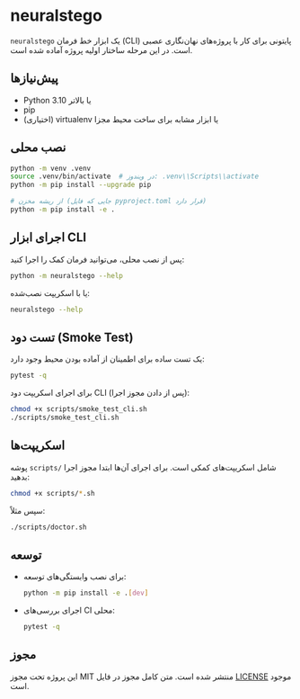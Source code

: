 # neuralstego

`neuralstego` یک ابزار خط فرمان (CLI) پایتونی برای کار با پروژه‌های نهان‌نگاری عصبی است. در این مرحله ساختار اولیه پروژه آماده شده است.

## پیش‌نیازها

- Python 3.10 یا بالاتر
- pip
- (اختیاری) virtualenv یا ابزار مشابه برای ساخت محیط مجزا

## نصب محلی

```bash
python -m venv .venv
source .venv/bin/activate  # در ویندوز: .venv\\Scripts\\activate
python -m pip install --upgrade pip

# از ریشه مخزن (جایی که فایل pyproject.toml قرار دارد)
python -m pip install -e .
```

## اجرای ابزار CLI

پس از نصب محلی، می‌توانید فرمان کمک را اجرا کنید:

```bash
python -m neuralstego --help
```

یا با اسکریپت نصب‌شده:

```bash
neuralstego --help
```

## تست دود (Smoke Test)

یک تست ساده برای اطمینان از آماده بودن محیط وجود دارد:

```bash
pytest -q
```

برای اجرای اسکریپت دود CLI (پس از دادن مجوز اجرا):

```bash
chmod +x scripts/smoke_test_cli.sh
./scripts/smoke_test_cli.sh
```

## اسکریپت‌ها

پوشه `scripts/` شامل اسکریپت‌های کمکی است. برای اجرای آن‌ها ابتدا مجوز اجرا بدهید:

```bash
chmod +x scripts/*.sh
```

سپس مثلاً:

```bash
./scripts/doctor.sh
```

## توسعه

- برای نصب وابستگی‌های توسعه:

  ```bash
  python -m pip install -e .[dev]
  ```

- اجرای بررسی‌های CI محلی:

  ```bash
  pytest -q
  ```

## مجوز

این پروژه تحت مجوز MIT منتشر شده است. متن کامل مجوز در فایل [LICENSE](LICENSE) موجود است.
